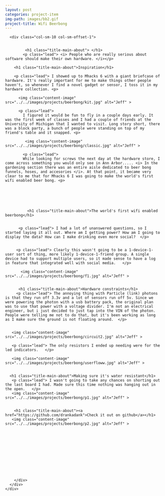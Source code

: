 ```yaml
---
layout: post
categories: project-item
img-path: images/bb2.gif
project-title: Wifi Beerbong
---
```




<div class="container">
  <div class="description"> 
    <div class="row text-left ">



      <div class="col-sm-10 col-sm-offset-1">


             <h1 class="title-main-about"> </h1>
            <p class="lead"> <i> People who are really serious about software should make their own hardware. </i></p>

        <h1 class="title-main-about">Inspiration</h1>

        <p class="lead"> I showed up to Mhacks 6 with a giant briefcase of hardware. It's really important for me to make things other people haven't, so whenever I find a novel gadget or sensor, I toss it in my hardware collection. <p>

          <img class="content-image"  src="../../images/projects/beerbong/kit.jpg" alt="Jeff" >

          <p class="lead"> 
            I figured it would be fun to fly in a couple days early. It was the first week of classes and I had a couple of friends at the University of Michigan that I wanted to visit. Long story short, there was a block party, a bunch of people were standing on top of my friend's table and it snapped. <p>

             <img class="content-image"  src="../../images/projects/beerbong/classic.jpg" alt="Jeff" >

            <p class="lead"> 
            While looking for screws the next day at the hardware store, I come across something you would only see in Ann Arbor..... <i> In the gardening section there was an entire aisle dedicated to beer bong funnels, hoses, and accesories </i>. At that point, it became very clear to me that for Mhacks 6 I was going to make the world's first wifi enabled beer bong. <p>


         

        

              <h1 class="title-main-about">The world's first wifi enabled beerbong</h1>


          <p class="lead"> I had a lot of unanswered questions, so I started laying it all out. Where am I getting power? How am I going to display the data? How can I make drinking even more social?  </p>


         <p class="lead"> Clearly this wasn't going to be a 1-device-1-user sort of thing, more likely 1-device-1-friend group. A single device had to support multiple users, so it made sense to have a log in feature that integrated well with social media.   </p>

           <img class="content-image"  src="../../images/projects/beerbong/f1.jpg" alt="Jeff" >


          <h1 class="title-main-about">Hardware constraints</h1>
         <p class="lead"> The annoying thing with Particle (link) photons is that they run off 3.3v and a lot of sensors run off 5v. Since we were powering the photon with a usb battery pack, the original plan was to use that power with a voltage divider. I'm not an electrical engineer, but i just decided to just tap into the VIN of the photon. People were telling me not to do that, but it's been working as long as I make sure the ground is not floating around.  </p>


       <img class="content-image"  src="../../images/projects/beerbong/circuit2.jpg" alt="Jeff" >

       <p class="lead"> The only resistors I ended up needing were for the led indicators.   </p>

       <img class="content-image"  src="../../images/projects/beerbong/userfloww.jpg" alt="Jeff" >


      <h1 class="title-main-about">Making sure it's water resistant</h1>
       <p class="lead"> I wasn't going to take any chances on shorting out the last board I had. Made sure this time nothing was hanging out in the open.   </p>
       <img class="content-image"  src="../../images/projects/beerbong/p1.jpg" alt="Jeff" >

    
        <h1 class="title-main-about"><a href="https://github.com/drankadank">Check it out on github</a></h1>
       <img class="content-image"  src="../../images/projects/beerbong/p2.jpg" alt="Jeff" >

        


        
             






        </div>
      </div>
    </div>
  </div>

<!--   <div class="container">
  <div class="row text-center">
   <div class="description"> 
    <div class="tagline"> 
      
         
          <p class="lead"> 
         We short circuited everything on our first test. Luckily I had a seconded particle photon with me. Made sure our enclosure was waterproof.
        </p>

           <img class="content-image-vertical" src="../../images/projects/beerbong/a1.gif" alt="Jeff" >

    </div>
  </div>
</div>
</div> -->